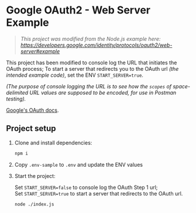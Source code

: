 # Google OAuth2 - Web Server Example

> _This project was modified from the Node.js example here:_\
> _https://developers.google.com/identity/protocols/oauth2/web-server#example_

This project has been modified to console log the URL that initiates the OAuth
process; To start a server that redirects you to the OAuth url _(the intended_
_example code)_, set the ENV `START_SERVER=true`.

_(The purpose of console logging the URL is to see how the `scopes` of_
_space-delimited URL values are supposed to be encoded, for use in Postman_
_testing)._

[Google's OAuth docs](https://developers.google.com/identity/protocols/oauth2/web-server).

## Project setup

1. Clone and install dependencies:

   ```sh
   npm i
   ```

2. Copy `.env-sample` to `.env` and update the ENV values

3. Start the project:

   Set `START_SERVER=false` to console log the OAuth Step 1 url;\
   Set `START_SERVER=true` to start a server that redirects to the OAuth url.

   ```sh
   node ./index.js
   ```
